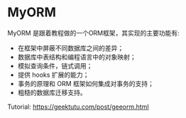 # MyORM

MyORM 是跟着教程做的一个ORM框架，其实现的主要功能有:

- 在框架中屏蔽不同数据库之间的差异；
- 数据库中表结构和编程语言中的对象映射；
- 模拟查询条件，链式调用；
- 提供 hooks 扩展的能力；
- 事务的原理和 ORM 框架如何集成对事务的支持；
- 粗糙的数据库迁移支持。

Tutorial: https://geektutu.com/post/geeorm.html